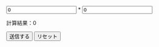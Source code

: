  
<form method="get" action="output.html" oninput="result.value = Number(a.value) + Number(b.value);">

<p><input type="number" name="a" value="0"> * <input type="number" name="b" value="0"></p>

<p>計算結果：<output name="result">0</output></p>

<p><input type="submit" value="送信する"> <input type="reset" value="リセット"></p>

</form>
 
